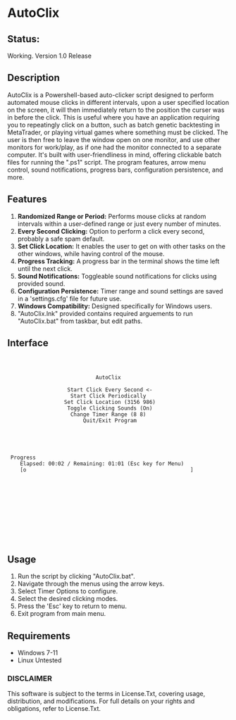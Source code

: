 # AutoClix
## Status:
Working. Version 1.0 Release

## Description

AutoClix is a Powershell-based auto-clicker script designed to perform automated mouse clicks in different intervals, upon a user specified location on the screen, it will then immediately return to the position the curser was in before the click. This is useful where you have an application requiring you to repeatingly click on a button, such as batch genetic backtesting in MetaTrader, or playing virtual games where something must be clicked. The user is then free to leave the window open on one monitor, and use other monitors for work/play, as if one had the monitor connected to a separate computer. It's built with user-friendliness in mind, offering clickable batch files for running the ".ps1" script. The program features, arrow menu control, sound notifications, progress bars, configuration persistence, and more.

## Features

1. **Randomized Range or Period:** Performs mouse clicks at random intervals within a user-defined range or just every number of minutes.
2. **Every Second Clicking:** Option to perform a click every second, probably a safe spam default.
3. **Set Click Location:** It enables the user to get on with other tasks on the other windows, while having control of the mouse.
3. **Progress Tracking:** A progress bar in the terminal shows the time left until the next click.
4. **Sound Notifications:** Toggleable sound notifications for clicks using provided sound.
5. **Configuration Persistence:** Timer range and sound settings are saved in a 'settings.cfg' file for future use.
6. **Windows Compatibility:** Designed specifically for Windows users.
7. "AutoClix.lnk" provided contains required arguements to run "AutoClix.bat" from taskbar, but edit paths. 

## Interface

```



                            AutoClix

                   Start Click Every Second <-
                    Start Click Periodically
                  Set Click Location (3156 986)
                   Toggle Clicking Sounds (On)
                    Change Timer Range (8 8)
                        Quit/Exit Program



```
```


 Progress
    Elapsed: 00:02 / Remaining: 01:01 (Esc key for Menu)
    [o                                                    ]                                                                       












```

## Usage

1. Run the script by clicking "AutoClix.bat".
2. Navigate through the menus using the arrow keys.
3. Select Timer Options to configure.
4. Select the desired clicking modes.
5. Press the 'Esc' key to return to menu.
6. Exit program from main menu.

## Requirements

- Windows 7-11
- Linux Untested

### DISCLAIMER
This software is subject to the terms in License.Txt, covering usage, distribution, and modifications. For full details on your rights and obligations, refer to License.Txt.

